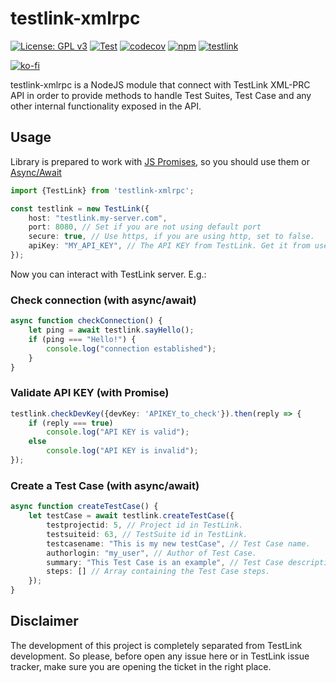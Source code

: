 # testlink-xmlrpc

[![License: GPL v3](https://img.shields.io/badge/License-GPL%20v3-blue.svg)](https://www.gnu.org/licenses/gpl-3.0)
[![Test](https://github.com/Nyaran/testlink-xmlrpc/actions/workflows/test.yml/badge.svg)](https://github.com/Nyaran/testlink-xmlrpc/actions/workflows/test.yml)
[![codecov](https://codecov.io/gh/Nyaran/testlink-xmlrpc/branch/main/graph/badge.svg?token=JAAQ2DCW9D)](https://codecov.io/gh/Nyaran/testlink-xmlrpc)
[![npm](https://img.shields.io/npm/dw/testlink-xmlrpc)](https://www.npmjs.com/package/testlink-xmlrpc)
[![testlink](https://img.shields.io/badge/TestLink-1.9.20__fixed-blue)](https://github.com/TestLinkOpenSourceTRMS/testlink-code/tree/testlink_1_9_20_fixed)

[![ko-fi](https://img.shields.io/badge/buy%20me%20a%20coffee-donate-yellow.svg)](https://ko-fi.com/nyaran)

testlink-xmlrpc is a NodeJS module that connect with TestLink XML-PRC API in order to provide methods to handle Test Suites, Test Case and any other internal functionality exposed in the API.

## Usage

Library is prepared to work with [JS Promises](https://developer.mozilla.org/en-US/docs/Web/JavaScript/Reference/Global_Objects/Promise), so you should use them or [Async/Await](https://developer.mozilla.org/en-US/docs/Web/JavaScript/Reference/Statements/async_function)
````typescript
import {TestLink} from 'testlink-xmlrpc';

const testlink = new TestLink({
    host: "testlink.my-server.com",
    port: 8080, // Set if you are not using default port
    secure: true, // Use https, if you are using http, set to false.
    apiKey: "MY_API_KEY", // The API KEY from TestLink. Get it from user profile.
});
````

Now you can interact with TestLink server. E.g.:

### Check connection (with async/await)
````typescript
async function checkConnection() {
    let ping = await testlink.sayHello();
    if (ping === "Hello!") {
        console.log("connection established");
    }
}
````
### Validate API KEY (with Promise)
````typescript
testlink.checkDevKey({devKey: 'APIKEY_to_check'}).then(reply => {
    if (reply === true)
        console.log("API KEY is valid");
    else
        console.log("API KEY is invalid");
});
````
### Create a Test Case (with async/await)
````typescript
async function createTestCase() {
    let testCase = await testlink.createTestCase({
        testprojectid: 5, // Project id in TestLink.
        testsuiteid: 63, // TestSuite id in TestLink.
        testcasename: "This is my new testCase", // Test Case name.
        authorlogin: "my_user", // Author of Test Case.
        summary: "This Test Case is an example", // Test Case description.
        steps: [] // Array containing the Test Case steps.
    });
}
````

## Disclaimer
The development of this project is completely separated from TestLink development. So please, before open any issue here or in TestLink issue tracker, make sure you are opening the ticket in the right place.
